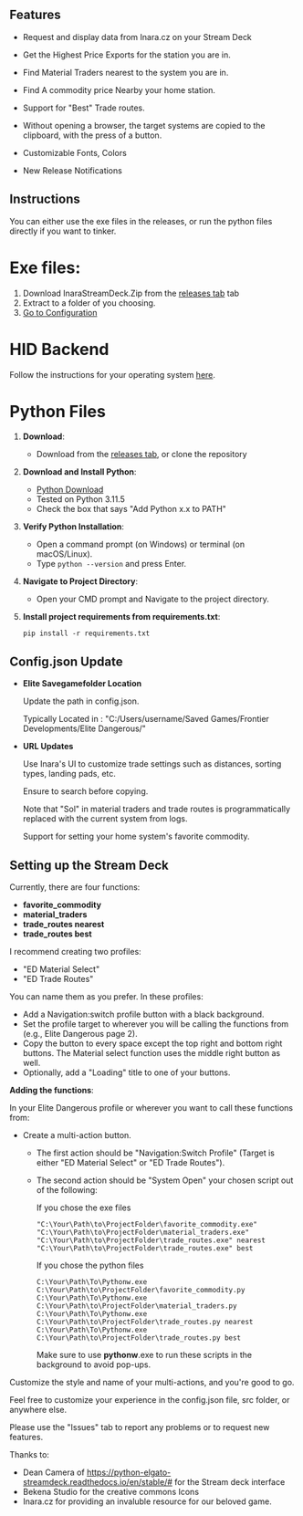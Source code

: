 
## Features
- Request and display data from Inara.cz on your Stream Deck

- Get the Highest Price Exports for the station you are in.
- Find Material Traders nearest to the system you are in.
- Find A commodity price Nearby your home station.
- Support for "Best" Trade routes.
- Without opening a browser, the target systems are copied to the clipboard, with the press of a button.
- Customizable Fonts, Colors
- New Release Notifications




## Instructions
You can either use the exe files in the releases, or run the python files directly if you want to tinker.
# Exe files:
1. Download InaraStreamDeck.Zip from the  [releases tab](https://github.com/LunaLimpets/Inara_StreamDeck_Connector/releases) tab
2. Extract to a folder of you choosing.
3. [Go to Configuration](#config)


# HID Backend 
Follow the instructions for your operating system [here](https://python-elgato-streamdeck.readthedocs.io/en/stable/pages/backend_libusb_hidapi.html).

# Python Files 

1. **Download**: 
    - Download from the [releases tab](https://github.com/LunaLimpets/Inara_StreamDeck_Connector/releases), or clone the repository
   
2. **Download and Install Python**:
    - [Python Download](https://www.python.org/downloads/)
    - Tested on Python 3.11.5
    - Check the box that says "Add Python x.x to PATH"
   
3. **Verify Python Installation**:
    - Open a command prompt (on Windows) or terminal (on macOS/Linux).
    - Type `python --version` and press Enter.

4. **Navigate to Project Directory**:
    - Open your CMD prompt and Navigate to the project directory.
   
5. **Install project requirements from requirements.txt**:
    ```
    pip install -r requirements.txt
    ```


<a name="config"></a>
## Config.json Update

- **Elite Savegamefolder Location**

     Update the path in config.json.

     Typically Located in : "C:/Users/username/Saved Games/Frontier Developments/Elite Dangerous/"


- **URL Updates**

     Use Inara's UI to customize trade settings such as distances, sorting types, landing pads, etc.
     
     Ensure to search before copying. 
     
     Note that "Sol" in material traders and trade routes is programmatically replaced with the current system from logs.
     
     Support for setting your home system's favorite commodity.

   
## Setting up the Stream Deck

Currently, there are four functions:

- **favorite_commodity** 
- **material_traders**
- **trade_routes nearest**
- **trade_routes best**

I recommend creating two profiles:

- "ED Material Select"
- "ED Trade Routes"

You can name them as you prefer. In these profiles:

- Add a Navigation:switch profile button with a black background.
- Set the profile target to wherever you will be calling the functions from (e.g., Elite Dangerous page 2).
- Copy the button to every space except the top right and bottom right buttons. The Material select function uses the middle right button as well.
- Optionally, add a "Loading" title to one of your buttons.


**Adding the functions**:

In your Elite Dangerous profile or wherever you want to call these functions from:

- Create a multi-action button. 
    - The first action should be "Navigation:Switch Profile" (Target is either "ED Material Select" or "ED Trade Routes"). 
    - The second action should be "System Open" your chosen script out of the following:

        If you chose the exe files
        ```
        "C:\Your\Path\to\ProjectFolder\favorite_commodity.exe"
        "C:\Your\Path\to\ProjectFolder\material_traders.exe"
        "C:\Your\Path\to\ProjectFolder\trade_routes.exe" nearest
        "C:\Your\Path\to\ProjectFolder\trade_routes.exe" best
        ```

        If you chose the python files
        ```
        C:\Your\Path\To\Pythonw.exe C:\Your\Path\to\ProjectFolder\favorite_commodity.py
        C:\Your\Path\To\Pythonw.exe C:\Your\Path\to\ProjectFolder\material_traders.py
        C:\Your\Path\To\Pythonw.exe C:\Your\Path\to\ProjectFolder\trade_routes.py nearest
        C:\Your\Path\To\Pythonw.exe C:\Your\Path\to\ProjectFolder\trade_routes.py best
        ```

        Make sure to use **pythonw**.exe to run these scripts in the background to avoid pop-ups.

Customize the style and name of your multi-actions, and you're good to go. 

Feel free to customize your experience in the config.json file, src folder, or anywhere else.

Please use the "Issues" tab to report any problems or to request new features.


Thanks to:
- Dean Camera of https://python-elgato-streamdeck.readthedocs.io/en/stable/# for the Stream deck interface
- Bekena Studio for the creative commons Icons
- Inara.cz for providing an invaluble resource for our beloved game.
